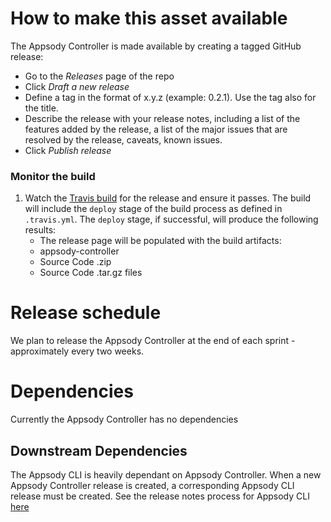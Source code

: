 # How to make this asset available

The Appsody Controller is made available by creating a tagged GitHub release:
* Go to the _Releases_ page of the repo
* Click _Draft a new release_
* Define a tag in the format of x.y.z (example: 0.2.1). Use the tag also for the title.
* Describe the release with your release notes, including a list of the features added by the release, a list of the major issues that are resolved by the release, caveats, known issues.
* Click _Publish release_

### Monitor the build
1. Watch the [Travis build](https://travis-ci.com/appsody/controller) for the release and ensure it passes. The build will include the `deploy` stage of the build process as defined in `.travis.yml`. The `deploy` stage, if successful, will produce the following results:
    * The release page will be populated with the build artifacts:
    * appsody-controller
    * Source Code .zip
    * Source Code .tar.gz files
   
# Release schedule
We plan to release the Appsody Controller at the end of each sprint - approximately every two weeks.

# Dependencies
Currently the Appsody Controller has no dependencies
## Downstream Dependencies
The Appsody CLI is heavily dependant on Appsody Controller.  When a new Appsody Controller release is created, a corresponding Appsody CLI release must be created.  See the release notes process for Appsody CLI [here](https://github.com/appsody/appsody/blob/master/RELEASE.md)

